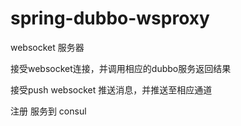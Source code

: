 # spring-dubbo-wsproxy

websocket 服务器

接受websocket连接，并调用相应的dubbo服务返回结果

接受push websocket 推送消息，并推送至相应通道

注册 服务到 consul
